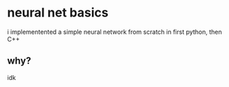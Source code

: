 # neural net basics

i implementented a simple neural network from scratch in first python, then C++

## why?

idk
